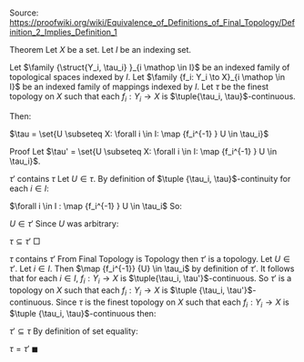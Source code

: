 # 

Source: https://proofwiki.org/wiki/Equivalence_of_Definitions_of_Final_Topology/Definition_2_Implies_Definition_1



Theorem
Let $X$ be a set.
Let $I$ be an indexing set.

Let $\family {\struct{Y_i, \tau_i} }_{i \mathop \in I}$ be an indexed family of topological spaces indexed by $I$.
Let $\family {f_i: Y_i \to X}_{i \mathop \in I}$ be an indexed family of mappings indexed by $I$.
Let $\tau$ be the finest topology on $X$ such that each $f_i: Y_i \to X$ is $\tuple{\tau_i, \tau}$-continuous.

Then:

$\tau = \set{U \subseteq X: \forall i \in I: \map {f_i^{-1} } U \in \tau_i}$


Proof
Let $\tau' =  \set{U \subseteq X: \forall i \in I: \map {f_i^{-1} } U \in \tau_i}$.


$\tau'$ contains $\tau$
Let $U \in \tau$.
By definition of  $\tuple {\tau_i, \tau}$-continuity for each $i \in I$:

$\forall i \in I : \map {f_i^{-1} } U \in \tau_i$
So:

$U \in \tau'$
Since $U$ was arbitrary:

$\tau \subseteq \tau'$
$\Box$


$\tau$ contains $\tau'$
From Final Topology is Topology then $\tau'$ is a topology.
Let $U \in \tau'$.
Let $i \in I$.
Then $\map {f_i^{-1}} {U} \in \tau_i$ by definition of $\tau'$.
It follows that for each $i \in I$, $f_i: Y_i \to X$ is $\tuple{\tau_i, \tau'}$-continuous.
So $\tau'$ is a topology on $X$ such that each $f_i: Y_i \to X$ is $\tuple {\tau_i, \tau'}$-continuous.
Since $\tau$ is the finest topology on $X$ such that each $f_i: Y_i \to X$ is $\tuple {\tau_i, \tau}$-continuous then:

$\tau' \subseteq \tau$
By definition of set equality:

$\tau = \tau'$
$\blacksquare$





